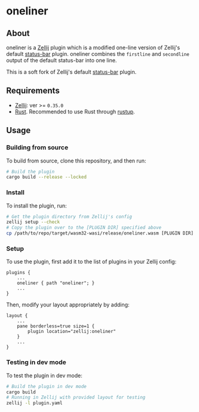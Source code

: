 # oneliner

## About
oneliner is a [Zellij](https://github.com/zellij-org/zellij) plugin which is a modified one-line version of Zellij's default [status-bar](https://github.com/zellij-org/zellij/tree/main/default-plugins/status-bar) plugin. oneliner combines the `firstline` and `secondline` output of the default status-bar into one line.

This is a soft fork of Zellij's default [status-bar](https://github.com/zellij-org/zellij/tree/main/default-plugins/status-bar) plugin.

## Requirements
- [Zellij](https://github.com/zellij-org/zellij): ver >= `0.35.0`
- [Rust](https://www.rust-lang.org/). Recommended to use Rust through [rustup](https://rustup.rs/).

## Usage
### Building from source
To build from source, clone this repository, and then run:
```sh
# Build the plugin
cargo build --release --locked
```

### Install
To install the plugin, run:
```sh
# Get the plugin directory from Zellij's config
zellij setup --check
# Copy the plugin over to the [PLUGIN DIR] specified above
cp /path/to/repo/target/wasm32-wasi/release/oneliner.wasm [PLUGIN DIR]
```

### Setup
To use the plugin, first add it to the list of plugins in your Zellij config:
```
plugins {
    ...
    oneliner { path "oneliner"; }
    ...
}
```
Then, modify your layout appropriately by adding:
```
layout {
    ...
    pane borderless=true size=1 {
        plugin location="zellij:oneliner"
    }
    ...
}
```

### Testing in dev mode
To test the plugin in dev mode:
```sh
# Build the plugin in dev mode
cargo build
# Running in Zellij with provided layout for testing
zellij -l plugin.yaml
```